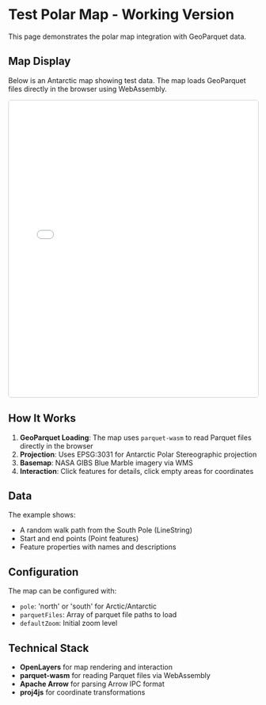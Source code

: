 # Test Polar Map - Working Version

This page demonstrates the polar map integration with GeoParquet data.

## Map Display

Below is an Antarctic map showing test data. The map loads GeoParquet files directly in the browser using WebAssembly.

<iframe 
    src="../_static/maps/polar.html" 
    width="100%" 
    height="600"
    frameborder="0"
    style="border: 1px solid #ccc; border-radius: 5px;"
    onload="this.contentWindow.CONFIG = {pole: 'south', parquetFiles: ['https://storage.googleapis.com/opr_test_dataset_1/test_antarctic_random_walk.parquet'], defaultZoom: 3}">
</iframe>

## How It Works

1. **GeoParquet Loading**: The map uses `parquet-wasm` to read Parquet files directly in the browser
2. **Projection**: Uses EPSG:3031 for Antarctic Polar Stereographic projection
3. **Basemap**: NASA GIBS Blue Marble imagery via WMS
4. **Interaction**: Click features for details, click empty areas for coordinates

## Data

The example shows:
- A random walk path from the South Pole (LineString)
- Start and end points (Point features)
- Feature properties with names and descriptions

## Configuration

The map can be configured with:
- `pole`: 'north' or 'south' for Arctic/Antarctic
- `parquetFiles`: Array of parquet file paths to load
- `defaultZoom`: Initial zoom level

## Technical Stack

- **OpenLayers** for map rendering and interaction
- **parquet-wasm** for reading Parquet files via WebAssembly
- **Apache Arrow** for parsing Arrow IPC format
- **proj4js** for coordinate transformations
